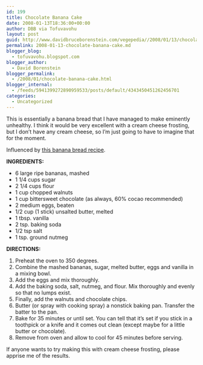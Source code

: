 ```yaml
---
id: 199
title: Chocolate Banana Cake
date: 2008-01-13T18:36:00+00:00
author: DBB via Tofuvavohu
layout: post
guid: http://www.davidbruceborenstein.com/vegepedia//2008/01/13/chocolate-banana-cake/
permalink: 2008-01-13-chocolate-banana-cake.md
blogger_blog:
  - tofuvavohu.blogspot.com
blogger_author:
  - David Borenstein
blogger_permalink:
  - /2008/01/chocolate-banana-cake.html
blogger_internal:
  - /feeds/5941399272890959533/posts/default/4343450451262456701
categories:
  - Uncategorized
---
```

This is essentially a banana bread that I have managed to make eminently unhealthy. I think it would be very excellent with a cream cheese frosting, but I don&#8217;t have any cream cheese, so I&#8217;m just going to have to imagine that for the moment.

Influenced by [this banana bread recipe](http://www.elise.com/recipes/archives/001465banana_bread.php).

<span style="font-weight: bold;">INGREDIENTS:<br /></span> 

  * 6 large ripe bananas, mashed
  * 1 1/4 cups sugar
  * 2 1/4 cups flour
  * 1 cup chopped walnuts
  * 1 cup bittersweet chocolate (as always, 60% cocao recommended)
  * 2 medium eggs, beaten
  * 1/2 cup (1 stick) unsalted butter, melted
  * 1 tbsp. vanilla
  * 2 tsp. baking soda
  * 1/2 tsp salt
  * 1 tsp. ground nutmeg

<span style="font-weight: bold;">DIRECTIONS:<br /></span> 

  1. Preheat the oven to 350 degrees.
  2. Combine the mashed bananas, sugar, melted butter, eggs and vanilla in a mixing bowl.
  3. Add the eggs and mix thoroughly.
  4. Add the baking soda, salt, nutmeg, and flour. Mix thoroughly and evenly so that no lumps exist.
  5. Finally, add the walnuts and chocolate chips.
  6. Butter (or spray with cooking spray) a nonstick baking pan. Transfer the batter to the pan.
  7. Bake for 35 minutes or until set. You can tell that it&#8217;s set if you stick in a toothpick or a knife and it comes out clean (except maybe for a little butter or chocolate).
  8. Remove from oven and allow to cool for 45 minutes before serving.

If anyone wants to try making this with cream cheese frosting, please apprise me of the results.